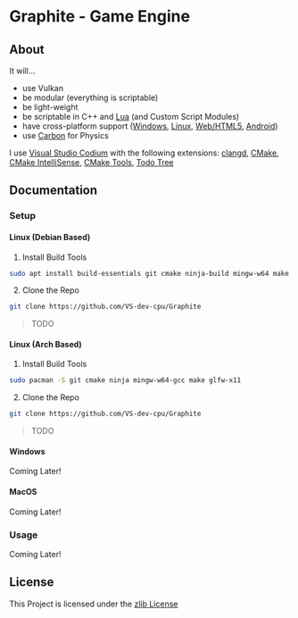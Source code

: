 # Graphite - Game Engine

## About

It will...
- use Vulkan
- be modular (everything is scriptable)
- be light-weight
- be scriptable in C++ and [Lua](https://www.lua.org/about.html) (and Custom Script Modules)
- have cross-platform support ([Windows](https://www.mingw-w64.org/), [Linux](https://gcc.gnu.org/), [Web/HTML5](https://emscripten.org/), [Android](https://developer.android.com/))
- use [Carbon](https://github.com/VS-dev-cpu/Carbon) for Physics

I use [Visual Studio Codium](https://vscodium.com/) with the following extensions: [clangd](https://open-vsx.org/extension/llvm-vs-code-extensions/vscode-clangd), [CMake](https://open-vsx.org/extension/twxs/cmake), [CMake IntelliSense](https://open-vsx.org/extension/KylinIdeTeam/cmake-intellisence), [CMake Tools](https://open-vsx.org/extension/ms-vscode/cmake-tools), [Todo Tree](https://open-vsx.org/vscode/item?itemName=Gruntfuggly.todo-tree)

## Documentation

### Setup

#### Linux (Debian Based)

1. Install Build Tools
```bash
sudo apt install build-essentials git cmake ninja-build mingw-w64 make libglfw3
```

2. Clone the Repo
```bash
git clone https://github.com/VS-dev-cpu/Graphite
```

> TODO

#### Linux (Arch Based)

1. Install Build Tools
```bash
sudo pacman -S git cmake ninja mingw-w64-gcc make glfw-x11
```

2. Clone the Repo
```bash
git clone https://github.com/VS-dev-cpu/Graphite
```

> TODO

#### Windows

Coming Later!

#### MacOS

Coming Later!

### Usage

Coming Later!

## License

This Project is licensed under the [zlib License](https://opensource.org/license/zlib-license-php/)
